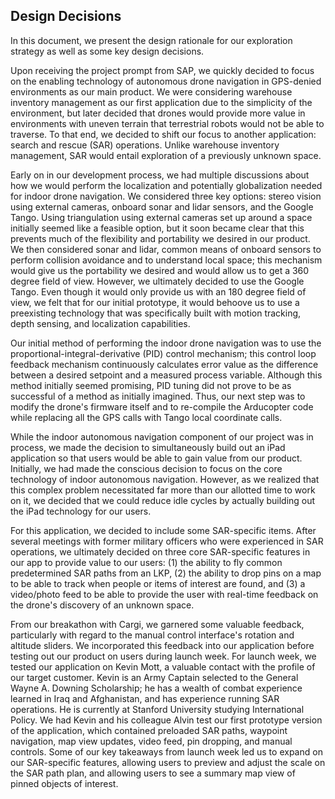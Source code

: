## Design Decisions

In this document, we present the design rationale for our exploration strategy as well as some key design decisions.

Upon receiving the project prompt from SAP, we quickly decided to focus on the enabling technology of autonomous drone navigation in GPS-denied environments as our main product. We were considering warehouse inventory management as our first application due to the simplicity of the environment, but later decided that drones would provide more value in environments with uneven terrain that terrestrial robots would not be able to traverse. To that end, we decided to shift our focus to another application: search and rescue (SAR) operations. Unlike warehouse inventory management, SAR would entail exploration of a previously unknown space.

Early on in our development process, we had multiple discussions about how we would perform the localization and potentially globalization needed for indoor drone navigation. We considered three key options: stereo vision using external cameras, onboard sonar and lidar sensors, and the Google Tango. Using triangulation using external cameras set up around a space initially seemed like a feasible option, but it soon became clear that this prevents much of the flexibility and portability we desired in our product. We then considered sonar and lidar, common means of onboard sensors to perform collision avoidance and to understand local space; this mechanism would give us the portability we desired and would allow us to get a 360 degree field of view. However, we ultimately decided to use the Google Tango. Even though it would only provide us with an 180 degree field of view, we felt that for our initial prototype, it would behoove us to use a preexisting technology that was specifically built with motion tracking, depth sensing, and localization capabilities.

Our initial method of performing the indoor drone navigation was to use the proportional-integral-derivative (PID) control mechanism; this control loop feedback mechanism continuously calculates error value as the difference between a desired setpoint and a measured process variable. Although this method initially seemed promising, PID tuning did not prove to be as successful of a method as initially imagined. Thus, our next step was to modify the drone's firmware itself and to re-compile the Arducopter code while replacing all the GPS calls with Tango local coordinate calls.

While the indoor autonomous navigation component of our project was in process, we made the decision to simultaneously build out an iPad application so that users would be able to gain value from our product. Initially, we had made the conscious decision to focus on the core technology of indoor autonomous navigation. However, as we realized that this complex problem necessitated far more than our allotted time to work on it, we decided that we could reduce idle cycles by actually building out the iPad technology for our users.

For this application, we decided to include some SAR-specific items. After several meetings with former military officers who were experienced in SAR operations, we ultimately decided on three core SAR-specific features in our app to provide value to our users: (1) the ability to fly common predetermined SAR paths from an LKP, (2) the ability to drop pins on a map to be able to track when people or items of interest are found, and (3) a video/photo feed to be able to provide the user with real-time feedback on the drone's discovery of an unknown space. 

From our breakathon with Cargi, we garnered some valuable feedback, particularly with regard to the manual control interface's rotation and altitude sliders. We incorporated this feedback into our application before testing out our product on users during launch week. For launch week, we tested our application on Kevin Mott, a valuable contact with the profile of our target customer. Kevin is an Army Captain selected to the General Wayne A. Downing Scholarship; he has a wealth of combat experience learned in Iraq and Afghanistan, and has experience running SAR operations. He is currently at Stanford University studying International Policy. We had Kevin and his colleague Alvin test our first prototype version of the application, which contained preloaded SAR paths, waypoint navigation, map view updates, video feed, pin dropping, and manual controls. Some of our key takeaways from launch week led us to expand on our SAR-specific features, allowing users to preview and adjust the scale on the SAR path plan, and allowing users to see a summary map view of pinned objects of interest.
